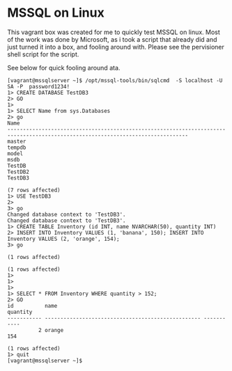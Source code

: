 # MSSQL on Linux

This vagrant box was created for me to quickly test MSSQL on linux.  Most of the work was done by Microsoft, as i took a script that already did and just turned it into a box, and fooling around with.  Please see the pervisioner shell script for the script.

See below for quick fooling around ata.

```
[vagrant@mssqlserver ~]$ /opt/mssql-tools/bin/sqlcmd  -S localhost -U SA -P  password1234!
1> CREATE DATABASE TestDB3
2> GO
1>
1> SELECT Name from sys.Databases
2> go
Name
--------------------------------------------------------------------------------------------------------------------------------
master
tempdb
model
msdb
TestDB
TestDB2
TestDB3

(7 rows affected)
1> USE TestDB3
2>
3> go
Changed database context to 'TestDB3'.
Changed database context to 'TestDB3'.
1> CREATE TABLE Inventory (id INT, name NVARCHAR(50), quantity INT)
2> INSERT INTO Inventory VALUES (1, 'banana', 150); INSERT INTO Inventory VALUES (2, 'orange', 154);
3> go

(1 rows affected)

(1 rows affected)
1>
1>
1>
1> SELECT * FROM Inventory WHERE quantity > 152;
2> GO
id          name                                               quantity
----------- -------------------------------------------------- -----------
          2 orange                                                     154

(1 rows affected)
1> quit
[vagrant@mssqlserver ~]$
```
